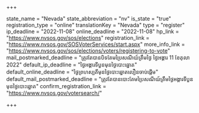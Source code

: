 +++

state_name = "Nevada"
state_abbreviation = "nv"
is_state = "true"
registration_type = "online"
translationKey = "Nevada"
type = "register"
ip_deadline = "2022-11-08"
online_deadline = "2022-11-08"
hp_link = "https://www.nvsos.gov/sos/elections"
registration_link = "https://www.nvsos.gov/SOSVoterServices/start.aspx"
more_info_link = "https://www.nvsos.gov/sos/elections/voters/registering-to-vote"
mail_postmarked_deadline = "ត្រូវតែបានបិទតែមប្រៃសណីយ៍ត្រឹមថ្ងៃ​ ថ្ងៃអង្គារ 11 ខែតុលា 2022"
default_ip_deadline = "ថ្ងៃអង្គារទីបួនមុនថ្ងៃបោះឆ្នោត"
default_online_deadline = "ថ្ងៃព្រហស្បតិ៍មុនថ្ងៃបោះឆ្នោតលឿនចាប់ផ្តើម"
default_mail_postmarked_deadline = "ត្រូវតែបានបោះតែមប្រៃសណីយ៍ត្រឹមថ្ងៃអង្គារទីបួនមុនថ្ងៃបោះឆ្នោត"
confirm_registration_link = "https://www.nvsos.gov/votersearch/"

+++